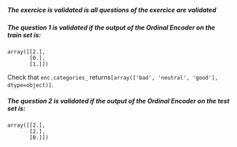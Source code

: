##### The exercice is validated is all questions of the exercice are validated

##### The question 1 is validated if the output of the Ordinal Encoder on the train set is:

```console
array([[2.],
       [0.],
       [1.]])
```

Check that `enc.categories_` returns`[array(['bad', 'neutral', 'good'], dtype=object)]`.

##### The question 2 is validated if the output of the Ordinal Encoder on the test set is:

```console
array([[2.],
       [2.],
       [0.]])
```